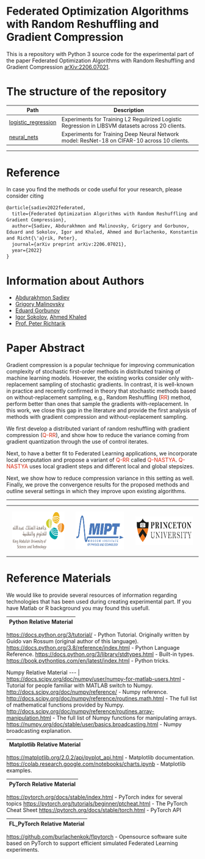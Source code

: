 # Federated Optimization Algorithms with Random Reshuffling and Gradient Compression

This is a repository with Python 3 source code for the experimental part of the paper Federated Optimization Algorithms with Random Reshuffling and Gradient Compression [arXiv:2206.07021](https://arxiv.org/abs/2206.07021).

# The structure of the repository

Path | Description
--- | --- |
[logistic_regression](logistic_regression)  |  Experiments for Training L2 Regulirized Logistic Regression in LIBSVM datasets across 20 clients.
[neural_nets](neural_nets)  | Experiments for Training Deep Neural Network model: ResNet-18 on CIFAR-10 across 10 clients.
----

# Reference
In case you find the methods or code useful for your research, please consider citing

```
@article{sadiev2022federated,
  title={Federated Optimization Algorithms with Random Reshuffling and Gradient Compression},
  author={Sadiev, Abdurakhmon and Malinovsky, Grigory and Gorbunov, Eduard and Sokolov, Igor and Khaled, Ahmed and Burlachenko, Konstantin and Richt{\'a}rik, Peter},
  journal={arXiv preprint arXiv:2206.07021},
  year={2022}
}
```

# Information about Authors

* [Abdurakhmon Sadiev](https://www.researchgate.net/profile/Abdurakhmon-Sadiev)
* [Grigory Malinovsky](https://grigory-malinovsky.github.io/)
* [Eduard Gorbunov](https://eduardgorbunov.github.io/)
* [Igor Sokolov](https://cemse.kaust.edu.sa/people/person/igor-sokolov), [Ahmed Khaled](https://rka97.github.io/)
* [Prof. Peter Richtarik](https://richtarik.org/) 

# Paper Abstract
Gradient compression is a popular technique for improving communication complexity of stochastic first-order methods in distributed training of machine learning models. 
However, the existing works consider only with-replacement sampling of stochastic gradients. In contrast, it is well-known in practice and recently confirmed
in theory that stochastic methods based on without-replacement sampling, e.g., Random Reshuffling (<span style="color:rgb(213,40,16)">RR</span>) method, perform better than ones that sample the gradients with-replacement. In this work, we close this gap in the literature and provide the first analysis of methods with gradient compression and without-replacement sampling. 

We first develop a distributed variant of random reshuffling with gradient compression (<span style="color:rgb(213,40,16)">Q-RR</span>), and show how to reduce the variance coming from gradient quantization through the use of control iterates. 

Next, to have a better fit to Federated Learning applications, we incorporate local computation and propose a variant of <span style="color:rgb(213,40,16)">Q-RR</span> called <span style="color:rgb(213,40,16)">Q-NASTYA</span>. <span style="color:rgb(213,40,16)">Q-NASTYA</span> uses local gradient steps and different local and global stepsizes.

Next, we show how to reduce compression variance in this setting as well. Finally, we prove the convergence results for the proposed methods and outline several settings in which they improve upon existing algorithms.

----

<table style="text-align:center;">
<tr>
<td style="padding:15px;text-align:center;vertical-align:middle;"> <img height="100px" src="https://github.com/IgorSokoloff/rr_with_compression_experiments_source_code/blob/main/imgs/KAUST-logo.png"/> </td> 
<td style="padding:15px;text-align:center;vertical-align:middle;"> <img height="100px" src="https://github.com/IgorSokoloff/rr_with_compression_experiments_source_code/blob/main/imgs/mipt-logo.png"/> </td> 
<td style="padding:15px;text-align:center;vertical-align:middle;"> <img height="75px" src="https://github.com/IgorSokoloff/rr_with_compression_experiments_source_code/blob/main/imgs/princeton-university-logo.png"/> </td>
</tr>
</table>

# Reference Materials

We would like to provide several resources of information regarding technologies that has been used during creating experimental part. If you have Matlab or R background you may found this usefull.

Python Relative Material |
--- |
https://docs.python.org/3/tutorial/ - Python Tutorial. Originally written by Guido van Rossum (original author of this language).
https://docs.python.org/3.8/reference/index.html - Python Language Reference.
https://docs.python.org/3/library/stdtypes.html - Built-in types.
https://book.pythontips.com/en/latest/index.html - Python tricks.

Numpy Relative Material
--- |
https://docs.scipy.org/doc/numpy/user/numpy-for-matlab-users.html - Tutorial for people familiar with MATLAB switch to Numpy.
http://docs.scipy.org/doc/numpy/reference/ - Numpy reference.
http://docs.scipy.org/doc/numpy/reference/routines.math.html - The full list of mathematical functions provided by Numpy.
http://docs.scipy.org/doc/numpy/reference/routines.array-manipulation.html - The full list of Numpy functions for manipulating arrays.
https://numpy.org/doc/stable/user/basics.broadcasting.html - Numpy broadcasting explanation.

Matplotlib Relative Material |
--- |
https://matplotlib.org/2.0.2/api/pyplot_api.html - Matplotlib documentation.
https://colab.research.google.com/notebooks/charts.ipynb - Matplotlib examples.

PyTorch Relative Material |
--- |
https://pytorch.org/docs/stable/index.html - PyTorch index for several topics
https://pytorch.org/tutorials/beginner/ptcheat.html -  The PyTorch Cheat Sheet
https://pytorch.org/docs/stable/torch.html -  PyTorch API

FL_PyTorch Relative Material |
--- |
https://github.com/burlachenkok/flpytorch - Opensource software suite based on PyTorch to support efficient simulated Federated Learning experiments.
